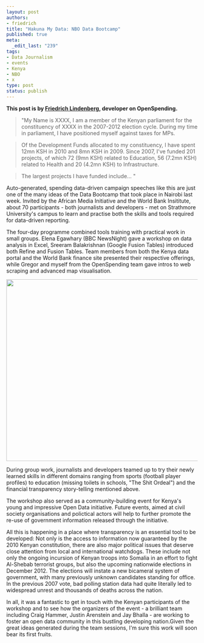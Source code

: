 ```yaml
--- 
layout: post
authors:
- friedrich
title: "Hakuna My Data: NBO Data Bootcamp"
published: true
meta: 
  _edit_last: "239"
tags: 
- Data Journalism
- events
- Kenya
- NBO
- x
type: post
status: publish
---
```

**This post is by [Friedrich Lindenberg](http://okfn.org/members/pudo), developer on OpenSpending.**

>"My Name is XXXX, I am a member of the Kenyan parliament for the constituency of XXXX in the 2007-2012 election cycle. During my  time in parliament, I have positioned myself against taxes for MPs.

>Of the Development Funds allocated to my constituency, I have spent 12mn KSH in 2010 and 8mn KSH in 2009. Since 2007, I've funded 201 projects, of which 72 (9mn KSH) related to Education, 56 (7.2mn KSH) related to Health and 20 (4.2mn KSH) to Infrastructure.

>The largest projects I have funded include... "

Auto-generated, spending data-driven campaign speeches like this are just one of the many ideas of the Data Bootcamp that took place in Nairobi last week. Invited by the African Media Initiative and the World Bank Insititute, about 70 participants - both journalists and developers - met on Strathmore University's campus to learn and practise both the skills and tools required for data-driven reporting.

The four-day programme combined tools training with practical work in small groups. Elena Egawhary (BBC NewsNight) gave a workshop on data analysis in Excel, Sreeram Balakrishnan (Google Fusion Tables) introduced both Refine and Fusion Tables. Team members from both the Kenya data portal and the World Bank finance site presented their respective offerings, while Gregor and myself from the OpenSpending team gave intros to web scraping and advanced 
map visualisation. 

<img alt="" src="http://farm8.staticflickr.com/7009/6789058651_9a25483ba0_z.jpg" title="Hakuna My Data" class="alignnone" width="640" height="478" />

During group work, journalists and developers teamed up to try their newly learned skills in different domains ranging from sports (football player profiles) to education (missing toilets in schools, "The Shit Ordeal") and the financial transparency story-telling mentioned above.

The workshop also served as a community-building event for Kenya's young and impressive Open Data initiative. Future events, aimed at civil society organisations and polictical actors will help to further promote the re-use of government information released through the initiative.

All this is happening in a place where transparency is an essential tool to be developed: Not only is the access to information now guaranteed by the 2010 Kenyan constitution, there are also major political issues that deserve close attention from local and international watchdogs. These include not only the ongoing incursion of Kenyan troops into Somalia in an effort to fight Al-Shebab terrorist groups, but also the upcoming nationwide elections in December 2012. The elections will instate a new bicameral system of government, with many previously unknown candidates standing for office. In the previous 2007 vote, bad polling station data had quite literally led to widespread unrest and thousands of deaths across the nation.

In all, it was a fantastic to get in touch with the Kenyan participants of the workshop and to see how the organizers of the event - a brilliant team including Craig Hammer, Justin Arenstein and Jay Bhalla - are working  to foster an open data community in this bustling developing nation.Given the great ideas generated during the team sessions, I'm sure this work will soon bear its first fruits.
